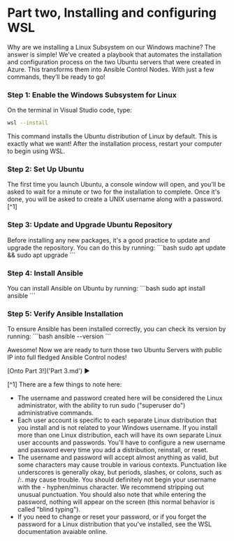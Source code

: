 # Part two, Installing and configuring WSL

Why are we installing a Linux Subsystem on our Windows machine? The answer is simple! We’ve created a playbook that automates the installation and configuration process on the two Ubuntu servers that were created in Azure. This transforms them into Ansible Control Nodes. With just a few commands, they’ll be ready to go!
<p>
<p>

### Step 1: Enable the Windows Subsystem for Linux

On the terminal in Visual Studio code, type:
```bash
wsl --install

```
This command installs the Ubuntu distribution of Linux by default. This is exactly what we want!
After the installation process, restart your computer to begin using WSL.

<p>

### Step 2: Set Up Ubuntu
The first time you launch Ubuntu, a console window will open, and you'll be asked to wait for a minute or two for the installation to complete. Once it's done, you will be asked to create a UNIX username along with a password. [^1]

<p> 

### Step 3: Update and Upgrade Ubuntu Repository
Before installing any new packages, it's a good practice to update and upgrade the repository. You can do this by running:
\```bash
sudo apt update && sudo apt upgrade
\```

### Step 4: Install Ansible
You can install Ansible on Ubuntu by running:
\```bash
sudo apt install ansible
\```

### Step 5: Verify Ansible Installation
To ensure Ansible has been installed correctly, you can check its version by running:
\```bash
ansible --version
\```

Awesome! Now we are ready to turn those two Ubuntu Servers with public IP into full fledged Ansible Control nodes!

[Onto Part 3!]('Part 3.md') :arrow_forward:




[^1] There are a few things to note here:

- The username and password created here will be considered the Linux administrator, with the ability to run sudo ("superuser do") administrative commands.
- Each user account is specific to each separate Linux distribution that you install and is not related to your Windows username. If you install more than one Linux distribution, each will have its own separate Linux user accounts and passwords. You'll have to configure a new username and password every time you add a distribution, reinstall, or reset.
- The username and password will accept almost anything as valid, but some characters may cause trouble in various contexts. Punctuation like underscores is generally okay, but periods, slashes, or colons, such as /:. may cause trouble. You should definitely not begin your username with the - hyphen/minus character. We recommend stripping out unusual punctuation. You should also note that while entering the password, nothing will appear on the screen (this normal behavior is called "blind typing").
- If you need to change or reset your password, or if you forget the password for a Linux distribution that you've installed, see the WSL documentation avaiable online.
